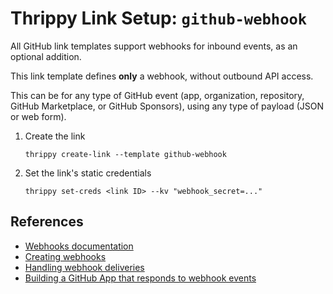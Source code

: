 # Thrippy Link Setup: `github-webhook`

All GitHub link templates support webhooks for inbound events, as an optional addition.

This link template defines **only** a webhook, without outbound API access.

This can be for any type of GitHub event (app, organization, repository, GitHub Marketplace, or GitHub Sponsors), using any type of payload (JSON or web form).

1. Create the link

   ```shell
   thrippy create-link --template github-webhook
   ```

2. Set the link's static credentials

   ```shell
   thrippy set-creds <link ID> --kv "webhook_secret=..."
   ```

## References

- [Webhooks documentation](https://docs.github.com/webhooks)
- [Creating webhooks](https://docs.github.com/en/webhooks/using-webhooks/creating-webhooks)
- [Handling webhook deliveries](https://docs.github.com/en/webhooks/using-webhooks/handling-webhook-deliveries)
- [Building a GitHub App that responds to webhook events](https://docs.github.com/en/apps/creating-github-apps/writing-code-for-a-github-app/building-a-github-app-that-responds-to-webhook-events)
